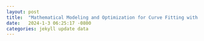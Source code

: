 ```yaml
---
layout: post
title:  "Mathematical Modeling and Optimization for Curve Fitting with Gurobi in Python"
date:   2024-1-3 06:25:17 -0800
categories: jekyll update data
---
```


<div>                        <script type="text/javascript">window.PlotlyConfig = {MathJaxConfig: 'local'};</script>
        <script charset="utf-8" src="https://cdn.plot.ly/plotly-2.24.1.min.js"></script>                <div id="aacccb90-b57a-4c27-9e44-b3101df66850" class="plotly-graph-div" style="height:100%; width:100%;"></div>            <script type="text/javascript">                                    window.PLOTLYENV=window.PLOTLYENV || {};                                    if (document.getElementById("aacccb90-b57a-4c27-9e44-b3101df66850")) {                    Plotly.newPlot(                        "aacccb90-b57a-4c27-9e44-b3101df66850",                        [{"hovertemplate":"X=%{x}\u003cbr\u003ey=%{y}\u003cextra\u003e\u003c\u002fextra\u003e","legendgroup":"","marker":{"color":"blue","symbol":"circle"},"mode":"markers","name":"Actual (y)","orientation":"v","showlegend":false,"x":[1.0,2.0,3.0,4.0,5.0],"xaxis":"x","y":[2.5,3.5,4.0,4.5,5.0],"yaxis":"y","type":"scatter"},{"line":{"color":"red"},"mode":"lines","name":"Predicted (y_hat)","x":[1.0,2.0,3.0,4.0,5.0],"y":[2.6999999999999997,3.3,3.9,4.5,5.1],"type":"scatter"}],                        {"template":{"data":{"histogram2dcontour":[{"type":"histogram2dcontour","colorbar":{"outlinewidth":0,"ticks":""},"colorscale":[[0.0,"#0d0887"],[0.1111111111111111,"#46039f"],[0.2222222222222222,"#7201a8"],[0.3333333333333333,"#9c179e"],[0.4444444444444444,"#bd3786"],[0.5555555555555556,"#d8576b"],[0.6666666666666666,"#ed7953"],[0.7777777777777778,"#fb9f3a"],[0.8888888888888888,"#fdca26"],[1.0,"#f0f921"]]}],"choropleth":[{"type":"choropleth","colorbar":{"outlinewidth":0,"ticks":""}}],"histogram2d":[{"type":"histogram2d","colorbar":{"outlinewidth":0,"ticks":""},"colorscale":[[0.0,"#0d0887"],[0.1111111111111111,"#46039f"],[0.2222222222222222,"#7201a8"],[0.3333333333333333,"#9c179e"],[0.4444444444444444,"#bd3786"],[0.5555555555555556,"#d8576b"],[0.6666666666666666,"#ed7953"],[0.7777777777777778,"#fb9f3a"],[0.8888888888888888,"#fdca26"],[1.0,"#f0f921"]]}],"heatmap":[{"type":"heatmap","colorbar":{"outlinewidth":0,"ticks":""},"colorscale":[[0.0,"#0d0887"],[0.1111111111111111,"#46039f"],[0.2222222222222222,"#7201a8"],[0.3333333333333333,"#9c179e"],[0.4444444444444444,"#bd3786"],[0.5555555555555556,"#d8576b"],[0.6666666666666666,"#ed7953"],[0.7777777777777778,"#fb9f3a"],[0.8888888888888888,"#fdca26"],[1.0,"#f0f921"]]}],"heatmapgl":[{"type":"heatmapgl","colorbar":{"outlinewidth":0,"ticks":""},"colorscale":[[0.0,"#0d0887"],[0.1111111111111111,"#46039f"],[0.2222222222222222,"#7201a8"],[0.3333333333333333,"#9c179e"],[0.4444444444444444,"#bd3786"],[0.5555555555555556,"#d8576b"],[0.6666666666666666,"#ed7953"],[0.7777777777777778,"#fb9f3a"],[0.8888888888888888,"#fdca26"],[1.0,"#f0f921"]]}],"contourcarpet":[{"type":"contourcarpet","colorbar":{"outlinewidth":0,"ticks":""}}],"contour":[{"type":"contour","colorbar":{"outlinewidth":0,"ticks":""},"colorscale":[[0.0,"#0d0887"],[0.1111111111111111,"#46039f"],[0.2222222222222222,"#7201a8"],[0.3333333333333333,"#9c179e"],[0.4444444444444444,"#bd3786"],[0.5555555555555556,"#d8576b"],[0.6666666666666666,"#ed7953"],[0.7777777777777778,"#fb9f3a"],[0.8888888888888888,"#fdca26"],[1.0,"#f0f921"]]}],"surface":[{"type":"surface","colorbar":{"outlinewidth":0,"ticks":""},"colorscale":[[0.0,"#0d0887"],[0.1111111111111111,"#46039f"],[0.2222222222222222,"#7201a8"],[0.3333333333333333,"#9c179e"],[0.4444444444444444,"#bd3786"],[0.5555555555555556,"#d8576b"],[0.6666666666666666,"#ed7953"],[0.7777777777777778,"#fb9f3a"],[0.8888888888888888,"#fdca26"],[1.0,"#f0f921"]]}],"mesh3d":[{"type":"mesh3d","colorbar":{"outlinewidth":0,"ticks":""}}],"scatter":[{"fillpattern":{"fillmode":"overlay","size":10,"solidity":0.2},"type":"scatter"}],"parcoords":[{"type":"parcoords","line":{"colorbar":{"outlinewidth":0,"ticks":""}}}],"scatterpolargl":[{"type":"scatterpolargl","marker":{"colorbar":{"outlinewidth":0,"ticks":""}}}],"bar":[{"error_x":{"color":"#2a3f5f"},"error_y":{"color":"#2a3f5f"},"marker":{"line":{"color":"#E5ECF6","width":0.5},"pattern":{"fillmode":"overlay","size":10,"solidity":0.2}},"type":"bar"}],"scattergeo":[{"type":"scattergeo","marker":{"colorbar":{"outlinewidth":0,"ticks":""}}}],"scatterpolar":[{"type":"scatterpolar","marker":{"colorbar":{"outlinewidth":0,"ticks":""}}}],"histogram":[{"marker":{"pattern":{"fillmode":"overlay","size":10,"solidity":0.2}},"type":"histogram"}],"scattergl":[{"type":"scattergl","marker":{"colorbar":{"outlinewidth":0,"ticks":""}}}],"scatter3d":[{"type":"scatter3d","line":{"colorbar":{"outlinewidth":0,"ticks":""}},"marker":{"colorbar":{"outlinewidth":0,"ticks":""}}}],"scattermapbox":[{"type":"scattermapbox","marker":{"colorbar":{"outlinewidth":0,"ticks":""}}}],"scatterternary":[{"type":"scatterternary","marker":{"colorbar":{"outlinewidth":0,"ticks":""}}}],"scattercarpet":[{"type":"scattercarpet","marker":{"colorbar":{"outlinewidth":0,"ticks":""}}}],"carpet":[{"aaxis":{"endlinecolor":"#2a3f5f","gridcolor":"white","linecolor":"white","minorgridcolor":"white","startlinecolor":"#2a3f5f"},"baxis":{"endlinecolor":"#2a3f5f","gridcolor":"white","linecolor":"white","minorgridcolor":"white","startlinecolor":"#2a3f5f"},"type":"carpet"}],"table":[{"cells":{"fill":{"color":"#EBF0F8"},"line":{"color":"white"}},"header":{"fill":{"color":"#C8D4E3"},"line":{"color":"white"}},"type":"table"}],"barpolar":[{"marker":{"line":{"color":"#E5ECF6","width":0.5},"pattern":{"fillmode":"overlay","size":10,"solidity":0.2}},"type":"barpolar"}],"pie":[{"automargin":true,"type":"pie"}]},"layout":{"autotypenumbers":"strict","colorway":["#636efa","#EF553B","#00cc96","#ab63fa","#FFA15A","#19d3f3","#FF6692","#B6E880","#FF97FF","#FECB52"],"font":{"color":"#2a3f5f"},"hovermode":"closest","hoverlabel":{"align":"left"},"paper_bgcolor":"white","plot_bgcolor":"#E5ECF6","polar":{"bgcolor":"#E5ECF6","angularaxis":{"gridcolor":"white","linecolor":"white","ticks":""},"radialaxis":{"gridcolor":"white","linecolor":"white","ticks":""}},"ternary":{"bgcolor":"#E5ECF6","aaxis":{"gridcolor":"white","linecolor":"white","ticks":""},"baxis":{"gridcolor":"white","linecolor":"white","ticks":""},"caxis":{"gridcolor":"white","linecolor":"white","ticks":""}},"coloraxis":{"colorbar":{"outlinewidth":0,"ticks":""}},"colorscale":{"sequential":[[0.0,"#0d0887"],[0.1111111111111111,"#46039f"],[0.2222222222222222,"#7201a8"],[0.3333333333333333,"#9c179e"],[0.4444444444444444,"#bd3786"],[0.5555555555555556,"#d8576b"],[0.6666666666666666,"#ed7953"],[0.7777777777777778,"#fb9f3a"],[0.8888888888888888,"#fdca26"],[1.0,"#f0f921"]],"sequentialminus":[[0.0,"#0d0887"],[0.1111111111111111,"#46039f"],[0.2222222222222222,"#7201a8"],[0.3333333333333333,"#9c179e"],[0.4444444444444444,"#bd3786"],[0.5555555555555556,"#d8576b"],[0.6666666666666666,"#ed7953"],[0.7777777777777778,"#fb9f3a"],[0.8888888888888888,"#fdca26"],[1.0,"#f0f921"]],"diverging":[[0,"#8e0152"],[0.1,"#c51b7d"],[0.2,"#de77ae"],[0.3,"#f1b6da"],[0.4,"#fde0ef"],[0.5,"#f7f7f7"],[0.6,"#e6f5d0"],[0.7,"#b8e186"],[0.8,"#7fbc41"],[0.9,"#4d9221"],[1,"#276419"]]},"xaxis":{"gridcolor":"white","linecolor":"white","ticks":"","title":{"standoff":15},"zerolinecolor":"white","automargin":true,"zerolinewidth":2},"yaxis":{"gridcolor":"white","linecolor":"white","ticks":"","title":{"standoff":15},"zerolinecolor":"white","automargin":true,"zerolinewidth":2},"scene":{"xaxis":{"backgroundcolor":"#E5ECF6","gridcolor":"white","linecolor":"white","showbackground":true,"ticks":"","zerolinecolor":"white","gridwidth":2},"yaxis":{"backgroundcolor":"#E5ECF6","gridcolor":"white","linecolor":"white","showbackground":true,"ticks":"","zerolinecolor":"white","gridwidth":2},"zaxis":{"backgroundcolor":"#E5ECF6","gridcolor":"white","linecolor":"white","showbackground":true,"ticks":"","zerolinecolor":"white","gridwidth":2}},"shapedefaults":{"line":{"color":"#2a3f5f"}},"annotationdefaults":{"arrowcolor":"#2a3f5f","arrowhead":0,"arrowwidth":1},"geo":{"bgcolor":"white","landcolor":"#E5ECF6","subunitcolor":"white","showland":true,"showlakes":true,"lakecolor":"white"},"title":{"x":0.05},"mapbox":{"style":"light"}}},"xaxis":{"anchor":"y","domain":[0.0,1.0],"title":{"text":"X"}},"yaxis":{"anchor":"x","domain":[0.0,1.0],"title":{"text":"y"}},"legend":{"tracegroupgap":0,"x":0,"y":1,"traceorder":"normal","orientation":"h"},"margin":{"t":60}},                        {"responsive": true}                    )                };                            </script>        </div>



## Introduction:

Curve fitting plays a crucial role in understanding relationships between variables from observed data. In this blog, we'll explore the process of curve fitting using the Gurobi optimization library in Python. Gurobi provides a robust platform for solving optimization problems, making it a valuable tool for finding optimal solutions to curve fitting models.

## Model Setup:

We begin by creating a Gurobi model named 'CurveFitting' to represent our curve fitting problem. Our objective is to find the coefficients 'a' and 'b' for the linear curve \\(f(x) = a \cdot x + b\\) that best fits a given set of data points \\((x[i], y[i])\\).

```python
# Import Gurobi library
from gurobipy import GRB, Model

# Sample data (replace with your actual data)
observations = range(5)
x = [1, 2, 3, 4, 5]
y = [2.5, 3.5, 4.0, 4.5, 5.0]

# Create a model
model = Model('CurveFitting')

# Create the variables
b = model.addVar(lb=-GRB.INFINITY, ub=GRB.INFINITY, vtype=GRB.CONTINUOUS, name="b")
a = model.addVar(lb=-GRB.INFINITY, ub=GRB.INFINITY, vtype=GRB.CONTINUOUS, name="a")
u = model.addVars(observations, vtype=GRB.CONTINUOUS, name="u")
v = model.addVars(observations, vtype=GRB.CONTINUOUS, name="v")

# Deviation constraints
deviations = model.addConstrs((a * x[i] + b + u[i] - v[i] == y[i] for i in observations), name='deviations')

# Objective function to minimize total deviations
model.setObjective(u.sum('*') + v.sum('*'))
```

## Optimization:

With the model set up and constraints defined, we proceed with the optimization process.

```python
# Optimize the model
model.optimize()
```

## Results:

Let's print the optimal values for 'a' and 'b' obtained through the Gurobi optimization.

```python
# Print results
print(f"Optimal 'a' value: {a.x}")
print(f"Optimal 'b' value: {b.x}")
```

## Conclusion:

This blog has provided a practical demonstration of mathematical modeling for curve fitting using Gurobi in Python. By integrating optimization techniques, Gurobi efficiently determines the optimal coefficients for the linear curve, demonstrating the application of mathematical modeling to solve real-world curve fitting problems.

## Appendix: Derivation of the Objective Function

The objective function in our curve fitting model aims to minimize the total positive and negative deviations between the observed data points and the predicted values from our linear curve. Let's derive this objective function step by step.

The linear curve is represented by the function \\(f(x) = a \cdot x + b\\), where 'a' is the coefficient of the linear term and 'b' is the constant term.

For each observation \\((x[i], y[i])\\), we introduce two non-negative continuous variables, \\(u[i]\\) and \\(v[i]\\), to represent the positive and negative deviations, respectively, between the observed \\(y[i]\\) and the predicted \\(f(x[i])\\).

The deviation constraints are formulated as follows:

$$a \cdot x[i] + b + u[i] - v[i] = y[i]$$

To derive the objective function, we aim to minimize the total positive deviations (\\(u\\)) and total negative deviations (\\(v\\)) across all observations:

$$ \text{Minimize } \sum_{i} (u[i] + v[i]) $$

This objective function reflects our goal of finding the optimal values for 'a' and 'b' that result in the linear curve minimizing the overall deviations from the observed data points.

In the Gurobi Python code, this objective function is implemented using the `model.setObjective(u.sum('*') + v.sum('*'))` line. The solver then seeks values for 'a' and 'b' that achieve the minimum total deviations, providing an optimal fit for the given dataset.